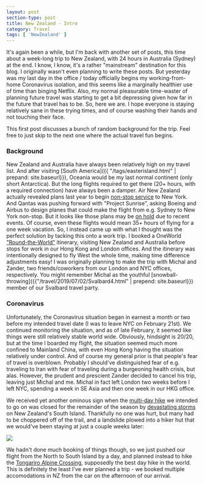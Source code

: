 ```yaml
---
layout: post
section-type: post
title: New Zealand - Intro
category: Travel
tags: [ 'NewZealand' ]
---
```


It's again been a while, but I'm back with another set of posts, this time about a week-long trip to New Zealand, with
24 hours in Australia (Sydney) at the end. I know, I know, it's a rather "mainstream" destination for this blog. I originally
wasn't even planning to write these posts. But yesterday was my last day in the office / today officially
begins my working-from-home Coronavirus isolation,
and this seems like a marginally healthier use of time than binging Netflix. Also, my normal pleasurable time-waster of
planning future travel was starting to get a bit depressing given how far in the future that travel has to be. So, here
we are. I hope everyone is staying relatively sane in these trying times, and of course washing their hands and not
touching their face. 

This first post discusses a bunch of random background for the trip. Feel free to just skip to the next one where
the actual travel fun begins.

### Background

New Zealand and Australia have always been relatively high on my travel list. And after visiting [South America]({{ "/tags/easterisland.html" | prepand: site.baseurl}}),
Oceania would be my last normal continent (only short Antarctica). But the long flights required to get
there (20+ hours, with a required connection) have always been a damper. Air New Zealand actually revealed plans last
year to begin
[non-stop service](https://www.airnewzealand.com/press-release-2019-start-spreading-news-airnz-reveals-auckland-new-york-flight-details)
to New York. And Qantas was pushing forward with "Project Sunrise", asking Boeing and Airbus to design planes that could
make the flight from e.g. Sydney to New York non-stop. But it looks like those plans may be
[on hold](https://simpleflying.com/coronavirus-qantas-project-sunrise/) due to recent events. Of course, even these flights
would mean 35+ hours of flying for a one week vacation. So, I instead came up with what I thought was the perfect solution by tacking
this onto a work trip. 
I booked a OneWorld ["Round-the-World"](https://www.nomadicmatt.com/travel-tips/buying-a-rtw-ticket/) itinerary, visiting
New Zealand and Australia before stops for work in our Hong Kong and London offices. And the itinerary was intentionally designed to
fly West the whole time, making time difference adjustments easy! I was originally planning to make the trip with Michal and Zander, two
friends/coworkers from our London and NYC offices, respectively. You might remember Michal as the youthful
[snowball-throwing]({{"/travel/2019/07/02/Svalbard4.html" | prepend: site.baseurl}})
member of our Svalbard travel party.

### Coronavirus

Unfortunately, the Coronavirus situation began in earnest a month or two before my intended travel date (I was to leave NYC on
February 21st). We continued monitoring the situation, and as of late February, it seemed like things were still relatively
stable world wide. Obviously, hindsight is 20/20, but at the time I boarded my flight, the situation seemed much more confined
to Mainland China, with even Hong Kong having the situation relatively under control. And of course my general prior is that
people's fear of travel is overblown. Probably I should've distinguished fear of e.g. traveling to Iran with fear of traveling
during a burgeoning health crisis, but alas. However, the prudent and prescient Zander decided
to cancel his trip, leaving just Michal and me. Michal in fact left London two weeks before I left NYC, spending a week in SE Asia
and then one week in our HKG office.

We received yet another ominous sign when the
[multi-day hike](https://www.doc.govt.nz/parks-and-recreation/places-to-go/fiordland/places/fiordland-national-park/things-to-do/tracks/routeburn-track/)
we intended to go on was closed for the remainder of the season by
[devastating storms](https://www.nzherald.co.nz/nz/news/article.cfm?c_id=1&objectid=12306586) on New Zealand's South Island.
Thankfully no one was hurt, but many had to be choppered off of the trail, and a landslide plowed into a hiker hut that we
would've been staying at just a couple weeks later:

![](https://www.nzherald.co.nz/resizer/HHb1NMZKjpgIqkTu9VveAlBsajU=/620x1102/smart/filters:quality(70)/arc-anglerfish-syd-prod-nzme.s3.amazonaws.com/public/PMAVDOHU5JGQBIR3O6ZKT5DXRQ.jpg)

We hadn't done much booking of things though, so we just pushed our flight from the North to South Island by a day, and planned
instead to hike the [Tongariro Alpine Crossing](https://www.earthtrekkers.com/tongariro-alpine-crossing/), supposedly the best
day hike in the world. This is definitely the least I've ever planned a trip - we booked multiple accomodations in NZ from the
car on the afternoon of our arrival.